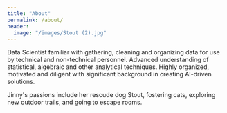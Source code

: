 ```yaml
---
title: "About"
permalink: /about/
header:
  image: "/images/Stout (2).jpg"
---
```


Data Scientist familiar with gathering, cleaning and organizing data for use by technical and non-technical personnel. Advanced understanding of statistical, algebraic and other analytical techniques. Highly organized, motivated and diligent with significant background in creating AI-driven solutions. 

Jinny's passions include her rescude dog Stout, fostering cats, exploring new outdoor trails, and going to escape rooms. 
